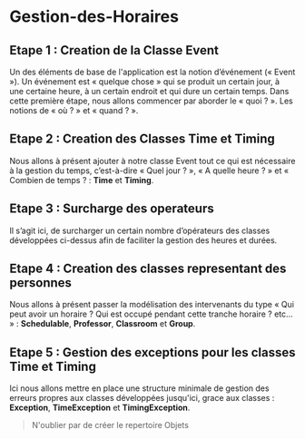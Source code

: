 # Gestion-des-Horaires

## Etape 1 : Creation de la Classe Event

Un des éléments de base de l'application est la notion d’événement (« Event »). Un 
événement est « quelque chose » qui se produit un certain jour, à une certaine heure, à un certain 
endroit et qui dure un certain temps. Dans cette première étape, nous allons commencer par aborder 
le « quoi ? ». Les notions de « où ? »  et « quand ? ».

## Etape 2 : Creation des Classes Time et Timing

Nous allons à présent ajouter à notre classe Event tout ce qui est nécessaire à la gestion du temps, 
c’est-à-dire « Quel jour ? », « A quelle heure ? » et « Combien de temps ? : **Time** et **Timing**.

## Etape 3 : Surcharge des operateurs

Il s’agit ici, de surcharger un certain nombre d’opérateurs des classes développées ci-dessus afin 
de faciliter la gestion des heures et durées. 

## Etape 4 : Creation des classes representant des personnes

Nous allons à présent passer la modélisation des intervenants du type « Qui peut avoir un 
horaire ? Qui est occupé pendant cette tranche horaire ? etc… » : **Schedulable**, **Professor**, **Classroom** et **Group**.

## Etape 5 : Gestion des exceptions pour les classes Time et Timing

Ici nous allons mettre en place une structure minimale de gestion des erreurs propres aux 
classes développées jusqu'ici, grace aux classes : **Exception**, **TimeException** et **TimingException**.


> N'oublier par de créer le repertoire Objets

